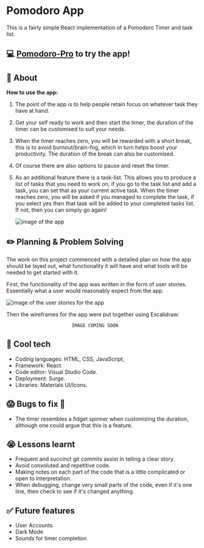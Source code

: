 # Pomodoro App

This is a fairly simple React implementation of a Pomodoro Timer and task list.

## :computer: [Pomodoro-Pro](https://pomodoro-pro.surge.sh/) to try the app!

## :page_facing_up: About

**How to use the app:**

1.  The point of the app is to help people retain focus on whatever task they have at hand.
1.  Get your self ready to work and then start the timer, the duration of the timer can be customised to suit your needs.
1.  When the timer reaches zero, you will be rewarded with a short break, this is to avoid burnout/brain-fog, which in turn helps boost your productivity. The duration of the break can also be customised.
1.  Of course there are also options to pause and reset the timer.
1.  As an additional feature there is a task-list. This allows you to produce a list of tasks that you need to work on, if you go to the task list and add a task, you can set that as your current active task. When the timer reaches zero, you will be asked if you managed to complete the task, if you select yes then that task will be added to your completed tasks list. If not, then you can simply go again!

    <img src="https://i.imgur.com/ptfDMxG.png" alt="image of the app" width="auto" height="auto">

## :pencil2: Planning & Problem Solving

The work on this project commenced with a detailed plan on how the app should be layed out, what functionality it will have and what tools will be needed to get started with it.

First, the functionality of the app was written in the form of user stories. Essentially what a user would reasonably expect from the app.

![image of the user stories for the app](https://imgur.com/BqDXglu)

Then the wireframes for the app were put together using Excalidraw:

<!-- ![image of the wireframes for the app](./resources/wire-frame.png)
![image of the wireframes for the app](./resources/Project_3,_Entry,_SignUp,_Login.png) -->

                            IMAGE COMING SOON

## :rocket: Cool tech

- Coding languages: HTML, CSS, JavaScript,
- Framework: React.
- Code editor: Visual Studio Code.
- Deployment: Surge.
- Libraries: Materials UI/Icons.

## :scream: Bugs to fix :poop:

- The timer resembles a fidget spinner when customizing the duration, although one could argue that this is a feature.

## :sob: Lessons learnt

- Frequent and succinct git commits assist in telling a clear story.
- Avoid convoluted and repetitive code.
- Making notes on each part of the code that is a little complicated or open to interpretation.
- When debugging, change very small parts of the code, even if it's one line, then check to see if it's changed anything.

## :white_check_mark: Future features

- User Accounts
- Dark Mode
- Sounds for timer completion
